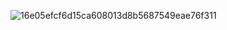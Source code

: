 ![16e05efcf6d15ca608013d8b5687549eae76f311](https://i.pinimg.com/474x/93/2f/88/932f882e8aded82d48403e0403f37dc7.jpg)
